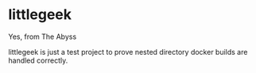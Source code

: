 # littlegeek
Yes, from The Abyss

littlegeek is just a test project to prove nested directory docker builds are handled correctly.
